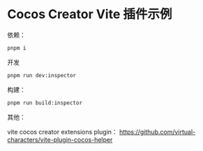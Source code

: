 # Cocos Creator Vite 插件示例

依赖：

```bash
pnpm i
```

开发

```bash
pnpm run dev:inspector
```

构建：

```bash
pnpm run build:inspector
```

其他：

vite cocos creator extensions plugin： https://github.com/virtual-characters/vite-plugin-cocos-helper
